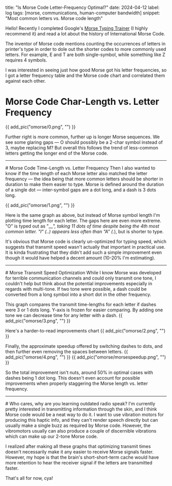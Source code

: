 title: "Is Morse Code Letter-Frequency Optimal?"
date: 2024-04-12
label: log
tags: [morse, communications, human-computer bandwidth]
snippet: "Most common letters vs. Morse code length"

Hello! Recently I completed Google's [Morse Typing Trainer](https://morse.withgoogle.com/learn/) (I highly recommend it) and read a lot about the history of International Morse Code.

The inventor of Morse code mentions counting the occurrences of letters in printer's type in order to dole out the shorter codes to more commonly used letters. For example, E and T are both single-symbol, while something like Z requires 4 symbols.

I was interested in seeing just how good Morse got his letter frequencies, so I got a letter frequency table and the Morse code chart and correlated them against each other.

# Morse Code Char-Length vs. Letter Frequency

{{ add_pic("omorse/0.png", "") }}

Further right is more common, further up is longer Morse sequences. We see some glaring gaps — O should possibly be a 2-char symbol instead of 3, maybe replacing M? But overall this follows the trend of less-common letters getting the longer end of the Morse code. 

<hr>
# Morse Code Time-Length vs. Letter Frequency
Then I also wanted to know if the time length of each Morse letter also matched the letter frequency — the idea being that more common letters should be shorter in duration to make them easier to type. Morse is defined around the duration of a single dot — inter-symbol gaps are a dot long, and a dash is 3 dots long.

{{ add_pic("omorse/1.png", "") }}

Here is the same graph as above, but instead of Morse symbol length I'm plotting time length for each letter. The gaps here are even more extreme. "O" is typed out as "___", taking 11 dots of time despite being the 4th most common letter. "I" (..) appears less often than "A" (._), but is shorter to type. 

It's obvious that Morse code is clearly un-optimized for typing speed, which suggests that transmit speed wasn't actually that important in practical use. It is kinda frustrating that they didn't add such a simple improvement even though it would have helped a decent amount (10-20% I'm estimating).

<hr>
# Morse Transmit Speed Optimization
While I know Morse was developed for terrible communication channels and could only transmit one tone, I couldn't help but think about the potential improvements especially in regards with multi-tone. If two tone were possible, a dash could be converted from a long symbol into a short dot in the other frequency.

This graph compares the transmit time-lengths for each letter if dashes were 3 or 1 dots long. Y-axis is frozen for easier comparing. By adding one tone we can decrease time for any letter with a dash.
{{ add_pic("omorse/3.png", "") }}

Here's a harder-to-read improvements chart
{{ add_pic("omorse/2.png", "") }}


Finally, the approximate speedup offered by switching dashes to dots, and then further even removing the spaces between letters.
{{ add_pic("omorse/4.png", "") }}
{{ add_pic("omorse/morsespeedup.png", "") }}

So the total improvement isn't nuts, around 50% in optimal cases with dashes being 1 dot long. This doesn't even account for possible improvements when properly staggering the Morse length vs. letter frequency. 

<hr>
# Who cares, why are you learning outdated radio speak?
I'm currently pretty interested in transmitting information through the skin, and I think Morse code would be a neat way to do it. I want to use vibration motors for producing this haptic info, and they can't render speech directly but can usually make a single buzz as required by Morse code. However, the vibromotors usually can also produce a couple of discernible vibrations which can make up our 2-tone Morse code. 

I realized after making all these graphs that optimizing transmit times doesn't necessarily make it any easier to receive Morse signals faster. However, my hope is that the brain's short-short-term cache would have more retention to hear the receiver signal if the letters are transmitted faster.

That's all for now, cya!
